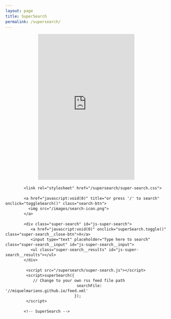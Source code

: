 ```yaml
---
layout: page
title: SuperSearch
permalink: /supersearch/
---
```


<center>

<iframe height='454' width='300' frameborder='0' allowtransparency='true' scrolling='no' src='https://www.strava.com/athletes/4848838/latest-rides/c4b86fee8a0c26e45dd56ce2a9917ac7cb8c22d9'></iframe>

</center>

<!-- SuperSearch -->
            
            <link rel="stylesheet" href="/supersearch/super-search.css">

            <a href="javascript:void(0)" title="or press '/' to search" onclick="toggleSearch()" class="search-btn">
              <img src="/images/search-icon.png">
            </a>

            <div class="super-search" id="js-super-search">
               <a href="javascript:void(0)" onclick="superSearch.toggle()" class="super-search__close-btn">X</a>
               <input type="text" placeholder="Type here to search" class="super-search__input" id="js-super-search__input">
               <ul class="super-search__results" id="js-super-search__results"></ul>
            </div>

             <script src="/supersearch/super-search.js"></script>
             <script>superSearch({
                // Change to your own rss feed file path
                                   searchFile: '//miquelmariano.github.io/feed.xml'
                                  });
             </script>
            
            <!-- SuperSearch -->